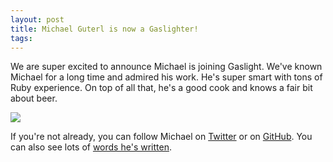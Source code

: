 ```yaml
---
layout: post
title: Michael Guterl is now a Gaslighter!
tags: 
---
```

We are super excited to announce Michael is joining Gaslight. We've known
Michael for a long time and admired his work. He's super smart with tons of
Ruby experience. On top of all that, he's a good cook and knows a fair bit
about beer.

![](https://secure.gravatar.com/avatar/d337e2cf7c6d03caac6988d83e0e7f66?s=400)

If you're not already, you can follow Michael on
[Twitter](http://twitter.com/mguterl) or on
[GitHub](https://github.com/mguterl). You can also see lots of [words he's
written](http://diminishing.org/).
